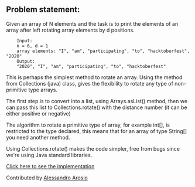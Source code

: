 ## Problem statement:

Given an array of N elements and the task is to print the elements of an array after left rotating array elements by d positions.

```
    Input:
    n = 6, d = 1
    array elements: "I", "am", "participating", "to", "hacktoberfest", "2020"
    Output: 
    "2020", "I", "am", "participating", "to", "hacktoberfest"
```

This is perhaps the simplest method to rotate an array. Using the method from Collections (java) class, gives the flexibility to rotate any type of non-primitive type arrays.

The first step is to convert into a list, using Arrays.asList() method, then we can pass this list to Collections.rotate() with the distance number (it can be either positive or negative)

The algorithm to rotate a primitive type of array, for example int[], is restricted to the type declared, this means that for an array of type String[] you need another method.

Using Collections.rotate() makes the code simpler, free from bugs since we're using Java standard libraries.

[Click here to see the implementation](./ArrayRotator.java)

Contributed by [Alessandro Arosio](https://github.com/AlessandroArosio)